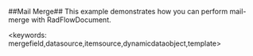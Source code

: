 ##Mail Merge##
This example demonstrates how you can perform mail-merge with RadFlowDocument.

<keywords: mergefield,datasource,itemsource,dynamicdataobject,template>